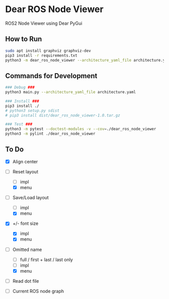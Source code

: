 # Dear ROS Node Viewer
ROS2 Node Viewer using Dear PyGui 

## How to Run
```sh
sudo apt install graphviz graphviz-dev
pip3 install -r requirements.txt
python3 -m dear_ros_node_viewer --architecture_yaml_file architecture.yaml

```


## Commands for Development
```sh
### Debug ###
python3 main.py --architecture_yaml_file architecture.yaml

### Install ###
pip3 install ./
# python3 setup.py sdist
# pip3 install dist/dear_ros_node_viewer-1.0.tar.gz

### Test ###
python3 -m pytest --doctest-modules -v --cov=./dear_ros_node_viewer
python3 -m pylint ./dear_ros_node_viewer
```

## To Do
- [x] Align center
- [ ] Reset layout
    - [ ] impl
    - [x] menu
- [ ] Save/Load layout
    - [ ] impl
    - [x] menu
- [x] +/- font size
    - [x] impl
    - [x] menu
- [ ] Omitted name
    - [ ] full / first + last / last only
    - [ ] impl
    - [x] menu
- [ ] Read dot file
- [ ] Current ROS node graph


